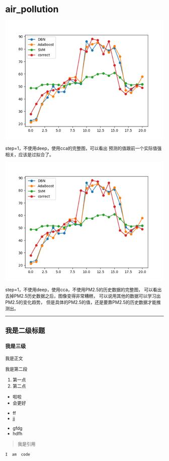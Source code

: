 # air_pollution

![完整的图](pic/20180302_0.png)

step=1，不使用deep，使用cca的完整图，可以看出
预测的值跟前一个实际值强相关，应该是过拟合了。


![完整的图](pic/20180302_0.png)

step=1，不使用deep，使用cca，不使用PM2.5的历史数据的完整图，
可以看出去掉PM2.5历史数据之后，图像变得非常糟糕，
可以说用其他的数据可以学习出PM2.5的变化趋势，
但是具体的PM2.5的值，还是要靠PM2.5的历史数据才能推测出。



---

## 我是二级标题

### 我是三级

我是正文

我是第二段

1. 第一点
2. 第二点

* 啦啦
* 会更好

+ ff
+ jj

- gfdg
- hdfh

> 我是引用



`
I 
am 
code
`

